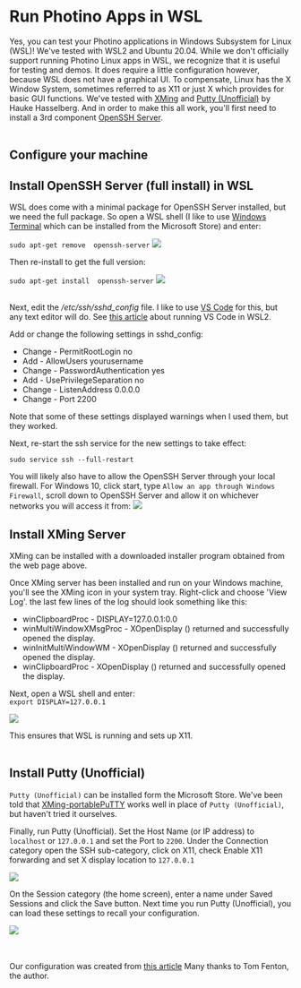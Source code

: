 # Run Photino Apps in WSL
Yes, you can test your Photino applications in Windows Subsystem for Linux (WSL)! We've tested with WSL2 and Ubuntu 20.04. While we don't officially support running Photino Linux apps in WSL, we recognize that it is useful for testing and demos. It does require a little configuration however, because WSL does not have a graphical UI. To compensate, Linux has the X Window System, sometimes referred to as X11 or just X which provides for basic GUI functions. We've tested with [XMing]("http://www.straightrunning.com/XmingNotes/index.php") and [Putty (Unofficial)]("https://www.microsoft.com/en-us/p/putty-unofficial/9n8pdn6ks0f8?activetab=pivot:overviewtab") by Hauke Hasselberg. And in order to make this all work, you'll first need to install a 3rd component [OpenSSH Server]("https://ubuntu.com/server/docs/service-openssh"). 
<br><br>

## Configure your machine
## Install OpenSSH Server (full install) in WSL
WSL does come with a minimal package for OpenSSH Server installed, but we need the full package. So open a WSL shell (I like to use [Windows Terminal]("https://www.microsoft.com/en-us/p/windows-terminal/9n0dx20hk701?activetab=pivot:overviewtab") which can be installed from the Microsoft Store) and enter:

`sudo apt-get remove  openssh-server`
![](RemoveOpenSSHServer.png)

Then re-install to get the full version:

`sudo apt-get install  openssh-server`
![](ReInstallOpenSSHServer.png)
<br><br>

Next, edit the */etc/ssh/sshd_config* file. I like to use [VS Code]("https://code.visualstudio.com/") for this, but any text editor will do. See [this article]("https://code.visualstudio.com/blogs/2019/09/03/wsl2") about running VS Code in WSL2. 

Add or change the following settings in sshd_config:
* Change - PermitRootLogin no
* Add - AllowUsers yourusername
* Change - PasswordAuthentication yes
* Add - UsePrivilegeSeparation no
* Change - ListenAddress 0.0.0.0
* Change - Port 2200

Note that some of these settings displayed warnings when I used them, but they worked.

Next, re-start the ssh service for the new settings to take effect:

`sudo service ssh --full-restart`

You will likely also have to allow the OpenSSH Server through your local firewall. For Windows 10, click start, type `Allow an app through Windows Firewall`, scroll down to OpenSSH Server and allow it on whichever networks you will access it from:
![](AllowOpeSSHServerThroughWindowsFirewall.png)

## Install XMing Server
XMing can be installed with a downloaded installer program obtained from the web page above. 

Once XMing server has been installed and run on your Windows machine, you'll see the XMing icon in your system tray. Right-click and choose 'View Log'. the last few lines of the log should look something like this: 

* winClipboardProc - DISPLAY=127.0.0.1:0.0
* winMultiWindowXMsgProc - XOpenDisplay () returned and successfully opened the display.
* winInitMultiWindowWM - XOpenDisplay () returned and successfully opened the display.
* winClipboardProc - XOpenDisplay () returned and successfully opened the display.

Next, open a WSL shell and enter:<br>
`export DISPLAY=127.0.0.1`

![](WindowsTerminal-WSL-ExportDisplay.png)

This ensures that WSL is running and sets up X11.
<br><br>

## Install Putty (Unofficial)
`Putty (Unofficial)` can be installed form the Microsoft Store. We've been told that [XMing-portablePuTTY]("http://www.straightrunning.com/XmingNotes/portable.php") works well in place of `Putty (Unofficial)`, but haven't tried it ourselves.

Finally, run Putty (Unofficial). Set the Host Name (or IP address) to `localhost` or `127.0.0.1` and set the Port to `2200`. Under the Connection category open the SSH sub-category, click on X11, check Enable X11 forwarding and set X display location to `127.0.0.1`

![](Putty-X11-Settings.png)

On the Session category (the home screen), enter a name under Saved Sessions and click the Save button. Next time you run Putty (Unofficial), you can load these settings to recall your configuration.

![](Putty-Save-Session.png)


<br><br>
Our configuration was created from [this article]("https://virtualizationreview.com/articles/2017/02/08/graphical-programs-on-windows-subsystem-on-linux.aspx") Many thanks to Tom Fenton, the author.